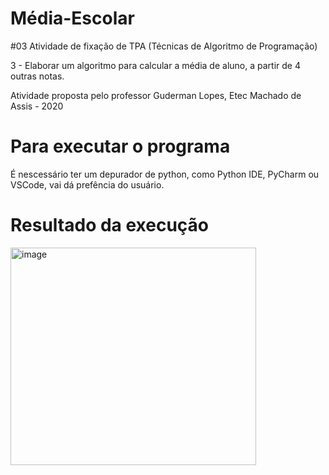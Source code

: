 # Média-Escolar
#03 Atividade de fixação de TPA (Técnicas de Algoritmo de Programação)

3 - Elaborar um algoritmo para calcular a média de aluno, a partir de 4 outras notas.

Atividade proposta pelo professor Guderman Lopes, Etec Machado de Assis - 2020

# Para executar o programa
É nescessário ter um depurador de python, como Python IDE, PyCharm ou VSCode, vai dá prefência do usuário.

# Resultado da execução
<img width="393" height="348" alt="image" src="https://github.com/user-attachments/assets/1175964f-712e-4dd1-b35c-1340ef19fbc5" />
